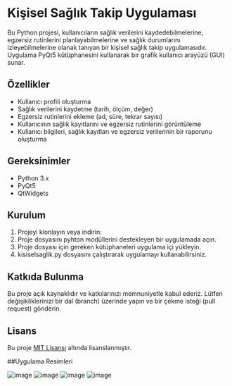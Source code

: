 # Kişisel Sağlık Takip Uygulaması

Bu Python projesi, kullanıcıların sağlık verilerini kaydedebilmelerine, egzersiz rutinlerini planlayabilmelerine ve sağlık durumlarını izleyebilmelerine olanak tanıyan bir kişisel sağlık takip uygulamasıdır. Uygulama PyQt5 kütüphanesini kullanarak bir grafik kullanıcı arayüzü (GUI) sunar.

## Özellikler

- Kullanıcı profili oluşturma
- Sağlık verilerini kaydetme (tarih, ölçüm, değer)
- Egzersiz rutinlerini ekleme (ad, süre, tekrar sayısı)
- Kullanıcının sağlık kayıtlarını ve egzersiz rutinlerini görüntüleme
- Kullanıcı bilgileri, sağlık kayıtları ve egzersiz verilerinin bir raporunu oluşturma

## Gereksinimler

- Python 3.x
- PyQt5
- QtWidgets

## Kurulum

1. Projeyi klonlayın veya indirin:
2. Proje dosyasını pyhton modüllerini destekleyen bir uygulamada açın.
3. Proje dosyası için gereken kütüphaneleri uygulama içi yükleyin.
4. kisiselsaglik.py dosyasını çalıştırarak uygulamayı kullanabilirsiniz.

## Katkıda Bulunma

Bu proje açık kaynaklıdır ve katkılarınızı memnuniyetle kabul ederiz. Lütfen değişikliklerinizi bir dal (branch) üzerinde yapın ve bir çekme isteği (pull request) gönderin.

## Lisans

Bu proje [MIT Lisansı](LICENSE) altında lisanslanmıştır.

##Uygulama Resimleri

![image](https://github.com/flydedit/pyqt5_projeleri/assets/95934599/f1c95ec6-a357-4560-bd6a-50c7fd779592)
![image](https://github.com/flydedit/pyqt5_projeleri/assets/95934599/45bb3804-f394-4ee5-83e6-85a010a13b52)
![image](https://github.com/flydedit/pyqt5_projeleri/assets/95934599/38083cdc-08a0-4301-8656-14dd7b74bbb9)
![image](https://github.com/flydedit/pyqt5_projeleri/assets/95934599/bffa39a7-9c40-420c-880b-b49f0d1808ef)






